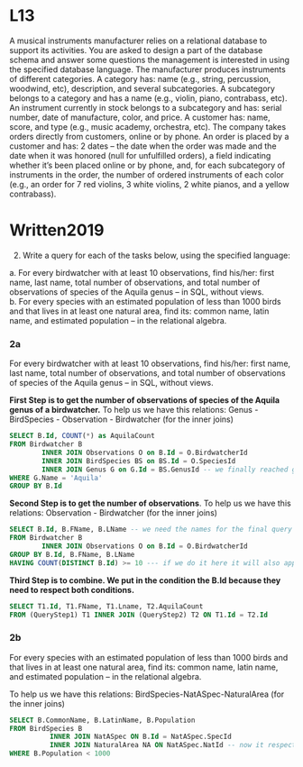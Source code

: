 # L13
A musical instruments manufacturer relies on a relational database to support its activities. You are asked to design a part of the database schema and answer some questions the management is interested in using the specified database language. The manufacturer produces instruments of different categories. A category has: name (e.g., string, percussion, woodwind, etc), description, and several subcategories. A subcategory belongs to a category and has a name (e.g., violin, piano, contrabass, etc). An instrument currently in stock belongs to a subcategory and has: serial number, date of manufacture, color, and price. A customer has: name, score, and type (e.g., music academy, orchestra, etc). The company takes orders directly from customers, online or by phone. An order is placed by a customer and has: 2 dates – the date when the order was made and the date when it was honored (null for unfulfilled orders), a field indicating whether it’s been placed online or by phone, and, for each subcategory of instruments in the order, the number of ordered instruments of each color (e.g., an order for 7 red violins, 3 white violins, 2 white pianos, and a yellow contrabass).

# Written2019
2. Write a query for each of the tasks below, using the specified language:
 
a. For every birdwatcher with at least 10 observations, find his/her: first name, last name, total number of observations, and total number of observations of species of the Aquila genus – in SQL, without views. <br>
b. For every species with an estimated population of less than 1000 birds and that lives in at least one natural area, find its: common name, latin name, and estimated population – in the relational algebra.

### 2a
For every birdwatcher with at least 10 observations, find his/her: first name, last name, total number of observations, and total number of observations of species of the Aquila genus – in SQL, without views.

**First Step is to get the number of observations of species of the Aquila genus of a birdwatcher.** To help us we have this relations: Genus - BirdSpecies - Observation - Birdwatcher (for the inner joins)

```sql
SELECT B.Id, COUNT(*) as AquilaCount
FROM Birdwatcher B 
        INNER JOIN Observations O on B.Id = O.BirdwatcherId 
        INNER JOIN BirdSpecies BS on BS.Id = O.SpeciesId
        INNER JOIN Genus G on G.Id = BS.GenusId -- we finally reached genus from birdwatcher
WHERE G.Name = 'Aquila'
GROUP BY B.Id
```

**Second Step is to get the number of observations**.  To help us we have this relations: Observation - Birdwatcher (for the inner joins)

```sql
SELECT B.Id, B.FName, B.LName -- we need the names for the final query
FROM Birdwatcher B 
        INNER JOIN Observations O on B.Id = O.BirdwatcherId 
GROUP BY B.Id, B.FName, B.LName
HAVING COUNT(DISTINCT B.Id) >= 10 --- if we do it here it will also apply generally since we have to inner join the ids.
```

**Third Step is to combine. We put in the condition the B.Id because they need to respect both conditions.**

```sql
SELECT T1.Id, T1.FName, T1.Lname, T2.AquilaCount
FROM (QueryStep1) T1 INNER JOIN (QueryStep2) T2 ON T1.Id = T2.Id
```

### 2b
For every species with an estimated population of less than 1000 birds and that lives in at least one natural area, find its: common name, latin name, and estimated population – in the relational algebra.

To help us we have this relations: BirdSpecies-NatASpec-NaturalArea (for the inner joins)

```sql
SELECT B.CommonName, B.LatinName, B.Population
FROM BirdSpecies B 
          INNER JOIN NatASpec ON B.Id = NatASpec.SpecId
          INNER JOIN NaturalArea NA ON NatASpec.NatId -- now it respects the "at least one natural area" 
WHERE B.Population < 1000
```
